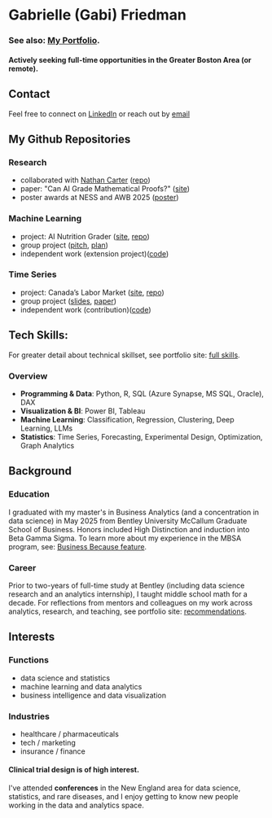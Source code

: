 # **Gabrielle (Gabi) Friedman**

### **See also:** [My Portfolio](https://gfriedman77.github.io).  
#### **Actively seeking** full-time opportunities in the Greater Boston Area (or remote).

## Contact
Feel free to connect on [LinkedIn](https://www.linkedin.com/in/gabriellefriedman) or reach out by [email](mailto:gabrielle.e.friedman@gmail.com)

## My Github Repositories

### Research
<ul>
<li> collaborated with <a href="https://github.com/nathancarter">Nathan Carter</a> (<a href="https://github.com/gfriedman77/ai-proof-grading">repo</a>)</li>
<li>paper: "Can AI Grade Mathematical Proofs?" (<a href="https://gfriedman77.github.io/project/research/">site</a>)</li>
<li> poster awards at NESS and AWB 2025 (<a href="https://gfriedman77.github.io/project/research/proofs_poster.pdf">poster</a>)</li>
</ul>


### Machine Learning
<ul>
  <li>project: AI Nutrition Grader (<a href="https://gfriedman77.github.io/project/cnn/">site</a>, <a href="https://github.com/gfriedman77/ai-nutrition-grader/">repo</a>)</li>      
  <li> group project (<a href="https://github.com/gfriedman77/ai-nutrition-grader/tree/main/pitch">pitch</a>, <a href="https://github.com/gfriedman77/ai-nutrition-grader/blob/main/pitch/Nutritrack%20Business%20Plan.pdf">plan</a>)
  <li> independent work (extension project)(<a href="https://github.com/gfriedman77/ai-nutrition-grader/blob/main/repo/testing/CNN%20Transfer%20Learning.ipynb">code</a>)
</ul>

### Time Series
<ul>
<li>project: Canada’s Labor Market (<a href="https://gfriedman77.github.io/project/time-series//">site</a>, <a href="https://github.com/gfriedman77/ts-canadian-labor-market">repo</a>)</li>   
<li> group project (<a href="https://github.com/gfriedman77/ts-canadian-labor-market/blob/main/Final%20Presentation.pdf">slides</a>, <a href="https://github.com/gfriedman77/ts-canadian-labor-market/blob/main/Final%20Paper.pdf">paper</a>)
<li> independent work (contribution)(<a href="https://github.com/gfriedman77/ts-canadian-labor-market/tree/main/R%20Markdown">code</a>)
</ul>

## Tech Skills:  
For greater detail about technical skillset, see portfolio site: [full skills](https://gfriedman77.github.io/skills/).  

### Overview
  - **Programming & Data**: Python, R, SQL (Azure Synapse, MS SQL, Oracle), DAX  
  - **Visualization & BI**: Power BI, Tableau  
  - **Machine Learning**: Classification, Regression, Clustering, Deep Learning, LLMs  
  - **Statistics**: Time Series, Forecasting, Experimental Design, Optimization, Graph Analytics

## Background

### Education 
I graduated with my master's in Business Analytics (and a concentration in data science) in May 2025 from Bentley University McCallum Graduate School of Business. Honors included High Distinction and induction into Beta Gamma Sigma. 
To learn more about my experience in the MBSA program, see: [Business Because feature](https://gfriedman77.github.io/recommendations/). 

### Career
Prior to two-years of full-time study at Bentley (including data science research and an analytics internship), I taught middle school math for a decade. For reflections from mentors and colleagues on my work across analytics, research, and teaching, see portfolio site: [recommendations](https://gfriedman77.github.io/recommendations/](https://www.businessbecause.com/news/masters-in-business-analytics/9774/how-a-master-in-business-analytics-can-unlock-your-career-potential?sponsored=bentley-university/)). 

## Interests 
### Functions
  - data science and statistics
  - machine learning and data analytics
  - business intelligence and data visualization
    
### Industries
  - healthcare / pharmaceuticals
  - tech / marketing
  - insurance / finance
 
#### **Clinical trial design** is of high interest.  

I've attended **conferences** in the New England area for data science, statistics, and rare diseases, and I enjoy getting to know new people working in the data and analytics space. 
